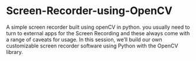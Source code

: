 # Screen-Recorder-using-OpenCV
A simple screen recorder built using openCV in python. you usually need to turn to external apps for the Screen Recording and these always come with a range of caveats for usage. In this session, we’ll build our own customizable screen recorder software using Python with the OpenCV library.
